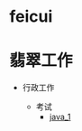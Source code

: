 # feicui
翡翠工作
=====================================

* 行政工作
  
  * 考试
    *  [java_1](exam/java1.md)
  
